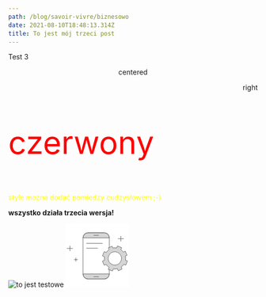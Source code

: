 ```yaml
---
path: /blog/savoir-vivre/biznesowo
date: 2021-08-10T18:48:13.314Z
title: To jest mój trzeci post
---
```

Test 3

<p align='center'>centered</p>

<p align='right'>right</p>

<p style='color: red;font-size: 4rem'>czerwony</p>

<p style='color: yellow'>style mozna dodać pomiedzy cudzysłowem ;-)</p>

**wszystko działa trzecia wersja!**

![to jest testowe](/zdjecie.png)
<img src='zdjecie.png' alt='picture'/>